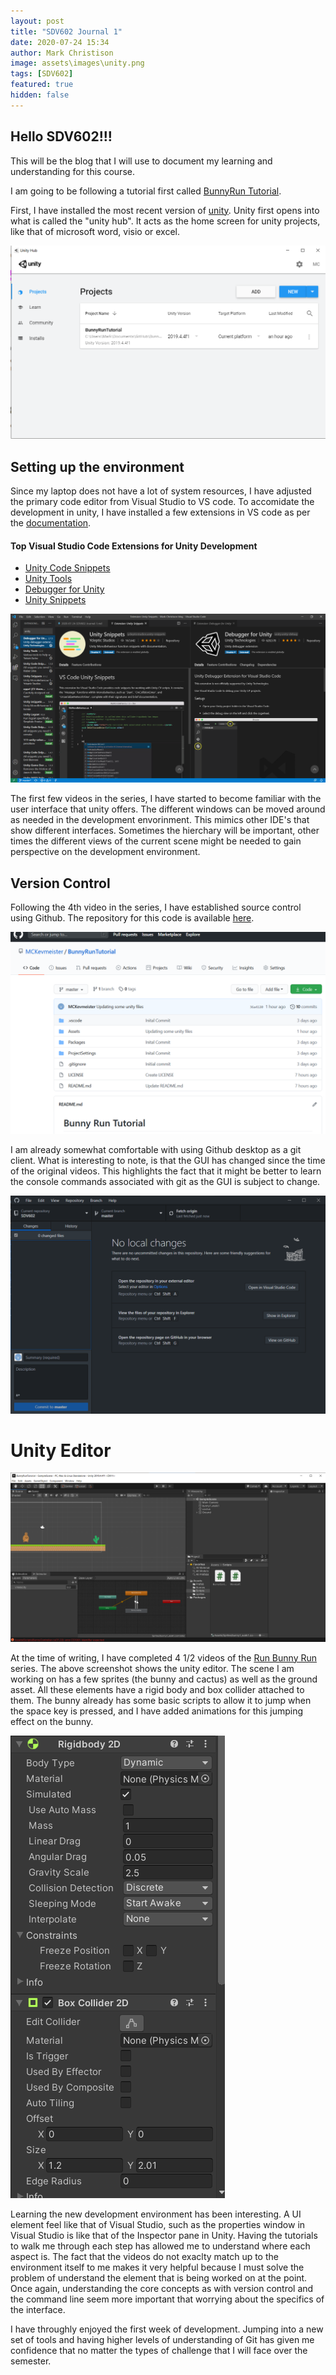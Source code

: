 ```yaml
---
layout: post
title: "SDV602 Journal 1"
date: 2020-07-24 15:34
author: Mark Christison
image: assets\images\unity.png
tags: [SDV602]
featured: true
hidden: false
---
```


## Hello SDV602!!!

This will be the blog that I will use to document my learning and understanding for this course.

I am going to be following a tutorial first called [BunnyRun Tutorial](http://rabidgremlin.com/runbunnyrun/).

First, I have installed the most recent version of [unity](https://unity.com/). Unity first opens into what is called the "unity hub". It acts as the home screen for unity projects, like that of microsoft word, visio or excel.

![Run bunny run github](/assets/images/unity-hub.png)

## Setting up the environment

Since my laptop does not have a lot of system resources, I have adjusted the primary code editor from Visual Studio to VS code. To accomidate the development in unity, I have installed a few extensions in VS code as per the [documentation](https://code.visualstudio.com/docs/other/unity).

#### Top Visual Studio Code Extensions for Unity Development

- [Unity Code Snippets](https://marketplace.visualstudio.com/items?itemName=kleber-swf.unity-code-snippets)
- [Unity Tools](https://marketplace.visualstudio.com/items?itemName=Tobiah.unity-tools)
- [Debugger for Unity](https://marketplace.visualstudio.com/items?itemName=Unity.unity-debug)
- [Unity Snippets](https://marketplace.visualstudio.com/items?itemName=YclepticStudios.unity-snippets)

![VS Code Extensions for Unity](/assets/images/vs-code-unity-extensions.png)

The first few videos in the series, I have started to become familiar with the user interface that unity offers. The different windows can be moved around as needed in the development envorinment. This mimics other IDE's that show different interfaces. Sometimes the hierchary will be important, other times the different views of the current scene might be needed to gain perspective on the development environment.

## Version Control

Following the 4th video in the series, I have established source control using Github. The repository for this code is available [here](https://github.com/MCKevmeister/BunnyRunTutorial).

![Run bunny run github](/assets/images/rbr-github.png)

I am already somewhat comfortable with using Github desktop as a git client. What is interesting to note, is that the GUI has changed since the time of the original videos. This highlights the fact that it might be better to learn the console commands associated with git as the GUI is subject to change.

![Github Desktop](/assets/images/github-desktop.png)

# Unity Editor

![Unity Editor](/assets/images/unity-editor.png)

At the time of writing, I have completed 4 1/2 videos of the [Run Bunny Run](http://www.rabidgremlin.com/runbunnyrun) series. The above screenshot shows the unity editor. The scene I am working on has a few sprites (the bunny and cactus) as well as the ground asset. All these elements have a rigid body and box collider attached to them. The bunny already has some basic scripts to allow it to jump when the space key is pressed, and I have added animations for this jumping effect on the bunny.

![Unity Collisions](/assets/images/unity-collisions.png)

Learning the new development environment has been interesting. A UI element feel like that of Visual Studio, such as the properties window in Visual Studio is like that of the Inspector pane in Unity. Having the tutorials to walk me through each step has allowed me to understand where each aspect is. The fact that the videos do not exaclty match up to the environment itself to me makes it very helpful because I must solve the problem of understand the element that is being worked on at the point. Once again, understanding the core concepts as with version control and the command line seem more important that worrying about the specifics of the interface.

I have throughly enjoyed the first week of development. Jumping into a new set of tools and having higher levels of understanding of Git has given me confidence that no matter the types of challenge that I will face over the semester.
